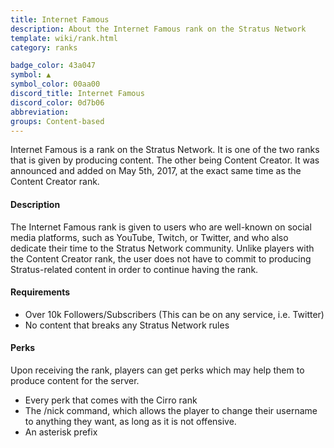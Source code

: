 ```yaml
---
title: Internet Famous
description: About the Internet Famous rank on the Stratus Network
template: wiki/rank.html
category: ranks

badge_color: 43a047
symbol: ▲
symbol_color: 00aa00
discord_title: Internet Famous
discord_color: 0d7b06
abbreviation: 
groups: Content-based
---
```


Internet Famous is a rank on the Stratus Network. It is one of the two ranks that is given by producing content. The other being Content Creator. It was announced and added on May 5th, 2017, at the exact same time as the Content Creator rank.

#### Description

The Internet Famous rank is given to users who are well-known on social media platforms, such as YouTube, Twitch, or Twitter, and who also dedicate their time to the Stratus Network community. Unlike players with the Content Creator rank, the user does not have to commit to producing Stratus-related content in order to continue having the rank.

#### Requirements

- Over 10k Followers/Subscribers (This can be on any service, i.e. Twitter)
- No content that breaks any Stratus Network rules

#### Perks

Upon receiving the rank, players can get perks which may help them to produce content for the server.

- Every perk that comes with the Cirro rank
- The /nick command, which allows the player to change their username to anything they want, as long as it is not offensive.
- An asterisk prefix
